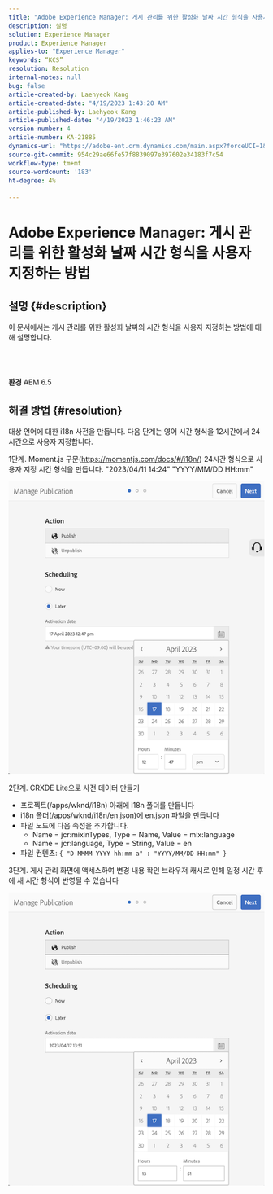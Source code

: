 ```yaml
---
title: "Adobe Experience Manager: 게시 관리를 위한 활성화 날짜 시간 형식을 사용자 지정하는 방법"
description: 설명
solution: Experience Manager
product: Experience Manager
applies-to: "Experience Manager"
keywords: “KCS”
resolution: Resolution
internal-notes: null
bug: false
article-created-by: Laehyeok Kang
article-created-date: "4/19/2023 1:43:20 AM"
article-published-by: Laehyeok Kang
article-published-date: "4/19/2023 1:46:23 AM"
version-number: 4
article-number: KA-21885
dynamics-url: "https://adobe-ent.crm.dynamics.com/main.aspx?forceUCI=1&pagetype=entityrecord&etn=knowledgearticle&id=db449e8a-53de-ed11-a7c7-6045bd006268"
source-git-commit: 954c29ae66fe57f8839097e397602e34183f7c54
workflow-type: tm+mt
source-wordcount: '183'
ht-degree: 4%

---
```


# Adobe Experience Manager: 게시 관리를 위한 활성화 날짜 시간 형식을 사용자 지정하는 방법

## 설명 {#description}

이 문서에서는 게시 관리를 위한 활성화 날짜의 시간 형식을 사용자 지정하는 방법에 대해 설명합니다.<br><br> <br><br><br>
<b>환경</b>
AEM 6.5


## 해결 방법 {#resolution}


대상 언어에 대한 i18n 사전을 만듭니다. 다음 단계는 영어 시간 형식을 12시간에서 24시간으로 사용자 지정합니다.

1단계. Moment.js 구문(https://momentjs.com/docs/#/i18n/) 24시간 형식으로 사용자 지정 시간 형식을 만듭니다. &quot;2023/04/11 14:24&quot; &quot;YYYY/MM/DD HH:mm&quot;

![](assets/d14c64e9-53de-ed11-a7c7-6045bd006268.png)

2단계. CRXDE Lite으로 사전 데이터 만들기

- 프로젝트(/apps/wknd/i18n) 아래에 i18n 폴더를 만듭니다
- i18n 폴더(/apps/wknd/i18n/en.json)에 en.json 파일을 만듭니다
- 파일 노드에 다음 속성을 추가합니다.
   - Name = jcr:mixinTypes, Type = Name, Value = mix:language
   - Name = jcr:language, Type = String, Value = en
- 파일 컨텐츠: `{ "D MMMM YYYY hh:mm a" : "YYYY/MM/DD HH:mm" }`


3단계. 게시 관리 화면에 액세스하여 변경 내용 확인 브라우저 캐시로 인해 일정 시간 후에 새 시간 형식이 반영될 수 있습니다

![](assets/25f363ef-53de-ed11-a7c7-6045bd006268.png)
